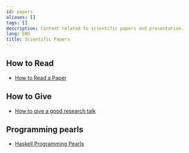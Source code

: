 ```yaml
---
id: papers
aliases: []
tags: []
description: Content related to scientific papers and presentation.
lang: ENG
title: Scientific Papers
---
```


## How to Read

* [How to Read a Paper](https://web.stanford.edu/class/ee384m/Handouts/HowtoReadPaper.pdf)

## How to Give

* [How to give a good research talk](https://www.microsoft.com/en-us/research/wp-content/uploads/2016/08/giving-a-talk.pdf)

## Programming pearls

* [Haskell Programming Pearls](https://wiki.haskell.org/Research_papers/Functional_pearls)
